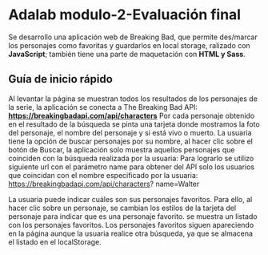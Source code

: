 

# Adalab modulo-2-Evaluación final 

Se desarrollo una aplicación web de Breaking Bad, que  permite des/marcar los personajes como favoritas y guardarlos en local storage, ralizado con **JavaScript**;
también tiene una parte de maquetación con **HTML y Sass**.

## Guía de inicio rápido

Al levantar la página se muestran todos los resultados de los personajes de la serie, la aplicación se conecta a The Breaking Bad API:
**https://breakingbadapi.com/api/characters**
Por cada personaje obtenido en el resultado de la búsqueda se pinta una tarjeta donde
mostramos la foto del personaje, el nombre del personaje y si está vivo o muerto.
La usuaria tiene la opción de buscar personajes por su nombre, al hacer clic sobre el botón de Buscar, la
aplicación solo muestra aquellos personajes que coinciden con la búsqueda realizada por la usuaria:
Para lograrlo se utilizo siguiente url con el parámetro name para obtener del API solo los usuarios que
coincidan con el nombre especificado por la usuaria: https://breakingbadapi.com/api/characters?
name=Walter

La usuaria puede indicar cuáles son sus personajes favoritos. Para ello, al hacer clic sobre un personaje, se cambian los estilos de la tarjeta del personaje para indicar que es una personaje favorito.
se muestra un listado con los personajes favoritos.
Los personajes favoritos siguen apareciendo en la página aunque la usuaria realice otra búsqueda, ya que se almacena el listado en el localStorage.

